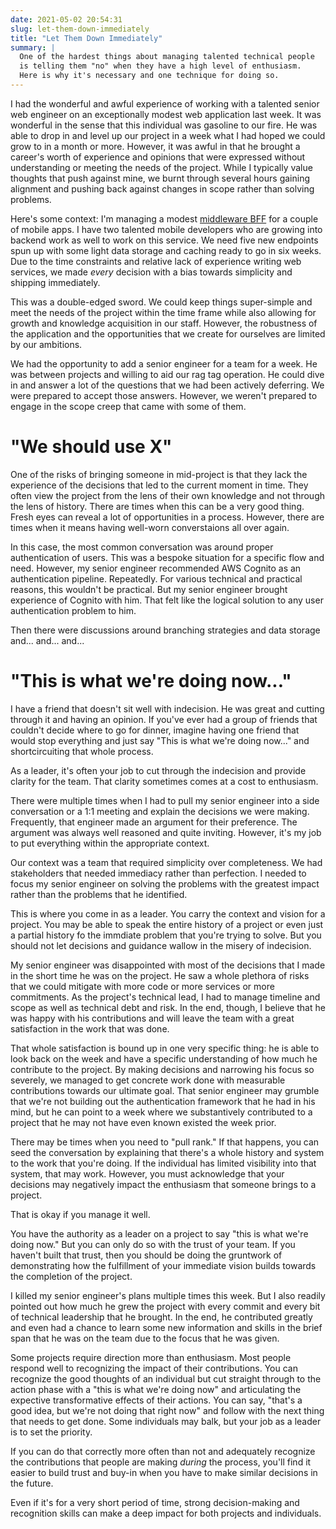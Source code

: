 ```yaml
---
date: 2021-05-02 20:54:31
slug: let-them-down-immediately
title: "Let Them Down Immediately"
summary: |
  One of the hardest things about managing talented technical people 
  is telling them "no" when they have a high level of enthusiasm.
  Here is why it's necessary and one technique for doing so.
---
```

I had the wonderful and awful experience of working with a talented senior web engineer on an exceptionally modest web application last week.  It was wonderful in the sense that this individual was gasoline to our fire.  He was able to drop in and level up our project in a week what I had hoped we could grow to in a month or more.  However, it was awful in that he brought a career's worth of experience and opinions that were expressed without understanding or meeting the needs of the project.  While I typically value thoughts that push against mine, we burnt through several hours gaining alignment and pushing back against changes in scope rather than solving problems.

Here's some context: I'm managing a modest [middleware BFF](https://samnewman.io/patterns/architectural/bff/) for a couple of mobile apps.  I have two talented mobile developers who are growing into backend work as well to work on this service.  We need five new endpoints spun up with some light data storage and caching ready to go in six weeks.  Due to the time constraints and relative lack of experience writing web services, we made *every* decision with a bias towards simplicity and shipping immediately.

This was a double-edged sword.  We could keep things super-simple and meet the needs of the project within the time frame while also allowing for growth and knowledge acquisition in our staff.  However, the robustness of the application and the opportunities that we create for ourselves are limited by our ambitions.

We had the opportunity to add a senior engineer for a team for a week.  He was between projects and willing to aid our rag tag operation.  He could dive in and answer a lot of the questions that we had been actively deferring.  We were prepared to accept those answers.  However, we weren't prepared to engage in the scope creep that came with some of them.

# "We should use X"

One of the risks of bringing someone in mid-project is that they lack the experience of the decisions that led to the current moment in time.  They often view the project from the lens of their own knowledge and not through the lens of history.  There are times when this can be a very good thing.  Fresh eyes can reveal a lot of opportunities in a process.  However, there are times when it means having well-worn converstaions all over again.

In this case, the most common conversation was around proper authentication of users.  This was a bespoke situation for a specific flow and need.  However, my senior engineer recommended AWS Cognito as an authentication pipeline.  Repeatedly.  For various technical and practical reasons, this wouldn't be practical.  But my senior engineer brought experience of Cognito with him.  That felt like the logical solution to any user authentication problem to him.

Then there were discussions around branching strategies and data storage and... and... and...

# "This is what we're doing now..."

I have a friend that doesn't sit well with indecision.  He was great and cutting through it and having an opinion.  If you've ever had a group of friends that couldn't decide where to go for dinner, imagine having one friend that would stop everything and just say "This is what we're doing now..." and shortcircuiting that whole process.

As a leader, it's often your job to cut through the indecision and provide clarity for the team.  That clarity sometimes comes at a cost to enthusiasm.

There were multiple times when I had to pull my senior engineer into a side conversation or a 1:1 meeting and explain the decisions we were making.  Frequently, that engineer made an argument for their preference.  The argument was always well reasoned and quite inviting.  However, it's my job to put everything within the appropriate context.

Our context was a team that required simplicity over completeness.  We had stakeholders that needed immediacy rather than perfection.  I needed to focus my senior engineer on solving the problems with the greatest impact rather than the problems that he identified.

This is where you come in as a leader.  You carry the context and vision for a project.  You may be able to speak the entire history of a project or even just a partial history fo the immdiate problem that you're trying to solve.  But you should not let decisions and guidance wallow in the misery of indecision.

My senior engineer was disappointed with most of the decisions that I made in the short time he was on the project.  He saw a whole plethora of risks that we could mitigate with more code or more services or more commitments.  As the project's technical lead, I had to manage timeline and scope as well as technical debt and risk.  In the end, though, I believe that he was happy with his contributions and will leave the team with a great satisfaction in the work that was done.

That whole satisfaction is bound up in one very specific thing: he is able to look back on the week and have a specific understanding of how much he contribute to the project.  By making decisions and narrowing his focus so severely, we managed to get concrete work done with measurable contributions towards our ultimate goal.  That senior engineer may grumble that we're not building out the authentication framework that he had in his mind, but he can point to a week where we substantively contributed to a project that he may not have even known existed the week prior.

There may be times when you need to "pull rank."  If that happens, you can seed the conversation by explaining that there's a whole history and system to the work that you're doing.  If the individual has limited visibility into that system, that may work.  However, you must acknowledge that your decisions may negatively impact the enthusiasm that someone brings to a project.

That is okay if you manage it well.

You have the authority as a leader on a project to say "this is what we're doing now."  But you can only do so with the trust of your team.  If you haven't built that trust, then you should be doing the gruntwork of demonstrating how the fulfillment of your immediate vision builds towards the completion of the project.

I killed my senior engineer's plans multiple times this week.  But I also readily pointed out how much he grew the project with every commit and every bit of technical leadership that he brought.  In the end, he contributed greatly and even had a chance to learn some new information and skills in the brief span that he was on the team due to the focus that he was given.

Some projects require direction more than enthusiasm.  Most people respond well to recognizing the impact of their contributions.  You can recognize the good thoughts of an individual but cut straight through to the action phase with a "this is what we're doing now" and articulating the expective transformative effects of their actions.  You can say, "that's a good idea, but we're not doing that right now" and follow with the next thing that needs to get done.  Some individuals may balk, but your job as a leader is to set the priority.

If you can do that correctly more often than not and adequately recognize the contributions that people are making *during* the process, you'll find it easier to build trust and buy-in when you have to make similar decisions in the future.

Even if it's for a very short period of time, strong decision-making and recognition skills can make a deep impact for both projects and individuals.
